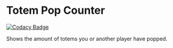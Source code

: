 # Totem Pop Counter

[![Codacy Badge](https://app.codacy.com/project/badge/Grade/b86873f98ad4467c857bc04b95e0383a?style=for-the-badge)](https://www.codacy.com/gh/rvye/TotemPopCounter/dashboard?utm_source=github.com&amp;utm_medium=referral&amp;utm_content=rvye/TotemPopCounter&amp;utm_campaign=Badge_Grade)

Shows the amount of totems you
or another player have popped.

